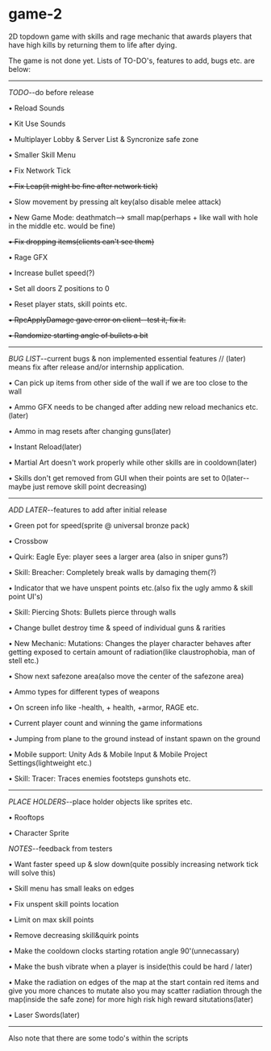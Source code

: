 # game-2
2D topdown game with skills and rage mechanic that awards players that have high kills by returning them to life after dying.

The game is not done yet. Lists of TO-DO's, features to add, bugs etc. are below:

--------------

*TODO*--do before release

• Reload Sounds

• Kit Use Sounds

• Multiplayer Lobby & Server List & Syncronize safe zone

• Smaller Skill Menu

• Fix Network Tick

~~• Fix Leap(it might be fine after network tick)~~

• Slow movement by pressing alt key(also disable melee attack)

• New Game Mode: deathmatch--> small map(perhaps + like wall with hole in the middle etc. would be fine)

~~• Fix dropping items(clients can't see them)~~

• Rage GFX

• Increase bullet speed(?)

• Set all doors Z positions to 0

• Reset player stats, skill points etc.

~~• RpcApplyDamage gave error on client--test it, fix it.~~

~~• Randomize starting angle of bullets a bit~~

------------------

*BUG LIST*--current bugs & non implemented essential features // (later) means fix after release and/or internship application.

• Can pick up items from other side of the wall if we are too close to the wall

• Ammo GFX needs to be changed after adding new reload mechanics etc.(later)

• Ammo in mag resets after changing guns(later)

• Instant Reload(later)

• Martial Art doesn't work properly while other skills are in cooldown(later)

• Skills don't get removed from GUI when their points are set to 0(later--maybe just remove skill point decreasing)

------------------

*ADD LATER*--features to add after initial release

• Green pot for speed(sprite @ universal bronze pack)

• Crossbow

• Quirk: Eagle Eye: player sees a larger area (also in sniper guns?)

• Skill: Breacher: Completely break walls by damaging them(?)

• Indicator that we have unspent points etc.(also fix the ugly ammo & skill point UI's)

• Skill: Piercing Shots: Bullets pierce through walls

• Change bullet destroy time & speed of individual guns & rarities

• New Mechanic: Mutations: Changes the player character behaves after getting exposed to certain amount of radiation(like claustrophobia, man of stell etc.)

• Show next safezone area(also move the center of the safezone area)

• Ammo types for different types of weapons

• On screen info like -health, + health, +armor, RAGE etc.

• Current player count and winning the game informations

• Jumping from plane to the ground instead of instant spawn on the ground

• Mobile support: Unity Ads & Mobile Input & Mobile Project Settings(lightweight etc.)

• Skill: Tracer: Traces enemies footsteps gunshots etc.

----------------

*PLACE HOLDERS*--place holder objects like sprites etc.

• Rooftops

• Character Sprite

*NOTES*--feedback from testers

• Want faster speed up & slow down(quite possibly increasing network tick will solve this)

• Skill menu has small leaks on edges

• Fix unspent skill points location

• Limit on max skill points

• Remove decreasing skill&quirk points

• Make the cooldown clocks starting rotation angle 90'(unnecassary)

• Make the bush vibrate when a player is inside(this could be hard / later)

• Make the radiation on edges of the map at the start contain red items and give you more chances to mutate also you may scatter radiation through the map(inside the safe zone) for more high risk high reward situtations(later)

• Laser Swords(later)

------------

Also note that there are some todo's within the scripts

